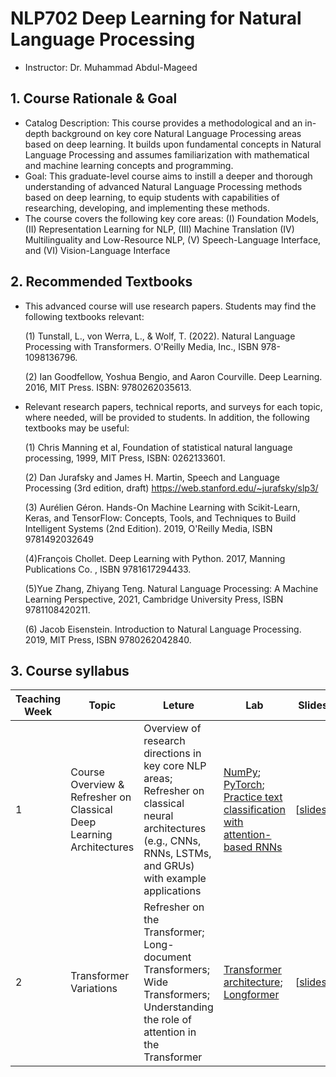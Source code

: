 # NLP702 Deep Learning for Natural Language Processing

* Instructor: Dr. Muhammad Abdul-Mageed

## 1. Course Rationale & Goal
* Catalog Description: This course provides a methodological and an in-depth background on key core Natural Language Processing areas based on deep learning. It builds upon fundamental concepts in Natural Language Processing and assumes familiarization with mathematical and machine learning concepts and programming. 
* Goal: This graduate-level course aims to instill a deeper and thorough understanding of advanced Natural Language Processing methods based on deep learning, to equip students with capabilities of researching, developing, and implementing these methods.
* The course covers the following key core areas: (I) Foundation Models, (II) Representation Learning for NLP, (III) Machine Translation (IV) Multilinguality and Low-Resource NLP, (V) Speech-Language Interface, and (VI) Vision-Language Interface

## 2. Recommended Textbooks
* This advanced course will use research papers. Students may find the following textbooks relevant:
  
  (1) Tunstall, L., von Werra, L., & Wolf, T. (2022). Natural Language Processing with Transformers. O'Reilly Media, Inc., ISBN 978-1098136796.
  
  (2) Ian Goodfellow, Yoshua Bengio, and Aaron Courville. Deep Learning. 2016, MIT Press. ISBN: 9780262035613.
  

* Relevant research papers, technical reports, and surveys for each topic, where needed, will be provided to students. In addition, the following textbooks may be useful:

   (1) Chris Manning et al, Foundation of statistical natural language processing, 1999, MIT Press, ISBN: 0262133601.
   
   (2) Dan Jurafsky and James H. Martin, Speech and Language Processing (3rd edition, draft) https://web.stanford.edu/~jurafsky/slp3/
   
   (3) Aurélien Géron. Hands-On Machine Learning with Scikit-Learn, Keras, and TensorFlow: Concepts, Tools, and Techniques to Build Intelligent Systems (2nd Edition). 2019, O'Reilly Media, ISBN 9781492032649
   
   (4)François Chollet. Deep Learning with Python. 2017,  Manning Publications Co. , ISBN 9781617294433.
   
   (5)Yue Zhang, Zhiyang Teng. Natural Language Processing: A Machine Learning Perspective, 2021, Cambridge University Press, ISBN 9781108420211.
   
   (6) Jacob Eisenstein. Introduction to Natural Language Processing. 2019, MIT Press, ISBN 9780262042840.

## 3. Course syllabus
| Teaching Week | Topic | Leture | Lab | Slides |
| ----  | ------ | ------- | ------- | ------- |
| 1 | Course Overview & Refresher on Classical Deep Learning Architectures  | Overview of research directions in key core NLP areas; Refresher on classical neural architectures (e.g., CNNs, RNNs, LSTMs, and GRUs) with example applications | [NumPy](tutorial/intro_to_numpy_pytorch/numpy_tutorial.ipynb); [PyTorch](tutorial/intro_to_numpy_pytorch/pytorch_tutorial.ipynb); [Practice text classification with attention-based RNNs](tutorial/text_classification_attention/rnn_attention_tutorial.ipynb) | [[slides](xx.pdf)] |
| 2 | Transformer Variations  | Refresher on the Transformer; Long-document Transformers; Wide Transformers; Understanding the role of attention in the Transformer | [Transformer architecture](tutorial/transformer/transformer_tutorial.ipynb); [Longformer](tutorial/text_classification_Longformer/Longformer.ipynb) | [[slides](xx.pdf)] |


